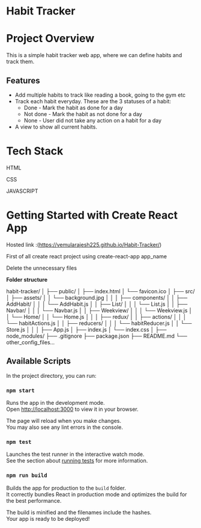 # Habit Tracker

# Project Overview

This is a simple habit tracker web app,  where we can define habits and track them.
## Features 

* Add multiple habits to track like reading a book, going to the gym etc
* Track each habit everyday. These are the 3 statuses of a habit:
    * Done - Mark the habit as done for a day
    * Not done - Mark the habit as not done for a day
    * None - User did not take any action on a habit for a day
* A view to show all current habits.

# Tech Stack
HTML

CSS

JAVASCRIPT

# Getting Started with Create React App

Hosted link :(https://vemularajesh225.github.io/Habit-Tracker/)

First of all create react project using create-react-app app_name

Delete the unnecessary files

**Folder structure**

habit-tracker/
│
├── public/
│   ├── index.html
│   └── favicon.ico
│
├── src/
│   ├── assets/
│   │   └── background.jpg
│   │
│   ├── components/
│   │   ├── AddHabit/
│   │   │   └── AddHabit.js
│   │   ├── List/
│   │   │   └── List.js
│   │   ├── Navbar/
│   │   │   └── Navbar.js
│   │   ├── Weekview/
│   │   │   └── Weekview.js
│   │   └── Home/
│   │       └── Home.js
│   │
│   ├── redux/
│   │   ├── actions/
│   │   │   └── habitActions.js
│   │   ├── reducers/
│   │   │   └── habitReducer.js
│   │   └── Store.js
│   │
│   ├── App.js
│   ├── index.js
│   └── index.css
│
├── node_modules/
├── .gitignore
├── package.json
├── README.md
└── other_config_files...


## Available Scripts

In the project directory, you can run:

### `npm start`

Runs the app in the development mode.\
Open [http://localhost:3000](http://localhost:3000) to view it in your browser.

The page will reload when you make changes.\
You may also see any lint errors in the console.

### `npm test`

Launches the test runner in the interactive watch mode.\
See the section about [running tests](https://facebook.github.io/create-react-app/docs/running-tests) for more information.

### `npm run build`

Builds the app for production to the `build` folder.\
It correctly bundles React in production mode and optimizes the build for the best performance.

The build is minified and the filenames include the hashes.\
Your app is ready to be deployed!

